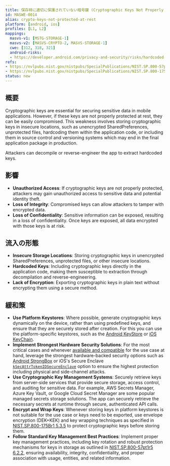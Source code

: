 ```yaml
---
title: 保存時に適切に保護されていない暗号鍵 (Cryptographic Keys Not Properly Protected at Rest)
id: MASWE-0014
alias: crypto-keys-not-protected-at-rest
platform: [android, ios]
profiles: [L1, L2]
mappings:
  masvs-v1: [MSTG-STORAGE-1]
  masvs-v2: [MASVS-CRYPTO-2, MASVS-STORAGE-1]
  cwe: [312, 318, 321]
  android-risks:
  - https://developer.android.com/privacy-and-security/risks/hardcoded-cryptographic-secrets
refs:
- https://nvlpubs.nist.gov/nistpubs/SpecialPublications/NIST.SP.800-57pt1r5.pdf
- https://nvlpubs.nist.gov/nistpubs/SpecialPublications/NIST.SP.800-175Br1.pdf
status: new
---
```


## 概要

Cryptographic keys are essential for securing sensitive data in mobile applications. However, if these keys are not properly protected at rest, they can be easily compromised. This weakness involves storing cryptographic keys in insecure locations, such as unencrypted SharedPreferences, unprotected files, hardcoding them within the application code, or including them in source control and versioning systems which may end in the final application package in production.

Attackers can decompile or reverse-engineer the app to extract hardcoded keys.

## 影響

- **Unauthorized Access**: If cryptographic keys are not properly protected, attackers may gain unauthorized access to sensitive data and potential identity theft.
- **Loss of Integrity**: Compromised keys can allow attackers to tamper with encrypted data.
- **Loss of Confidentiality**: Sensitive information can be exposed, resulting in a loss of confidentiality. Once keys are exposed, all data encrypted with those keys is at risk.

## 流入の形態

- **Insecure Storage Locations**: Storing cryptographic keys in unencrypted SharedPreferences, unprotected files, or other insecure locations.
- **Hardcoded Keys**: Including cryptographic keys directly in the application code, making them susceptible to extraction through decompilation and reverse-engineering.
- **Lack of Encryption**: Exporting cryptographic keys in plain text without encrypting them using a secure method.

## 緩和策

- **Use Platform Keystores**: Where possible, generate cryptographic keys dynamically on the device, rather than using predefined keys, and ensure that they are securely stored after creation. For this you can use the platform-specific keystores, such as the [Android KeyStore](https://developer.android.com/training/articles/keystore) or [iOS KeyChain](https://developer.apple.com/documentation/security/keychain_services).
- **Implement Strongest Hardware Security Solutions**: For the most critical cases and whenever [available and compatible](https://developer.android.com/privacy-and-security/keystore#HardwareSecurityModule) for the use case at hand, leverage the strongest hardware-backed security options such as [Android StrongBox](https://source.android.com/docs/security/features/keystore/strongbox) or iOS's Secure Enclave [`kSecAttrTokenIDSecureEnclave`](https://developer.apple.com/documentation/security/ksecattrtokenidsecureenclave) option to ensure the highest protection including physical and side-channel attacks.
- **Use Cryptographic Key Management Systems**: Securely retrieve keys from server-side services that provide secure storage, access control, and auditing for sensitive data. For example, AWS Secrets Manager, Azure Key Vault, or Google Cloud Secret Manager are some popular managed secrets storage solutions. The app can securely retrieve the necessary secrets at runtime through secure, authenticated API calls.
- **Encrypt and Wrap Keys**: Whenever storing keys in platform keystores is not suitable for the use case or keys need to be exported, use envelope encryption (DEK+KEK) and key wrapping techniques as specified in [NIST.SP.800-175Br1 5.3.5](https://nvlpubs.nist.gov/nistpubs/SpecialPublications/NIST.SP.800-175Br1.pdf) to protect cryptographic keys before storing them.
- **Follow Standard Key Management Best Practices**: Implement proper key management practices, including key rotation and robust protection mechanisms for keys in storage as outlined in [NIST.SP.800-57pt1r5 6.2.2](https://nvlpubs.nist.gov/nistpubs/SpecialPublications/NIST.SP.800-57pt1r5.pdf), ensuring availability, integrity, confidentiality, and proper association with usage, entities, and related information.
